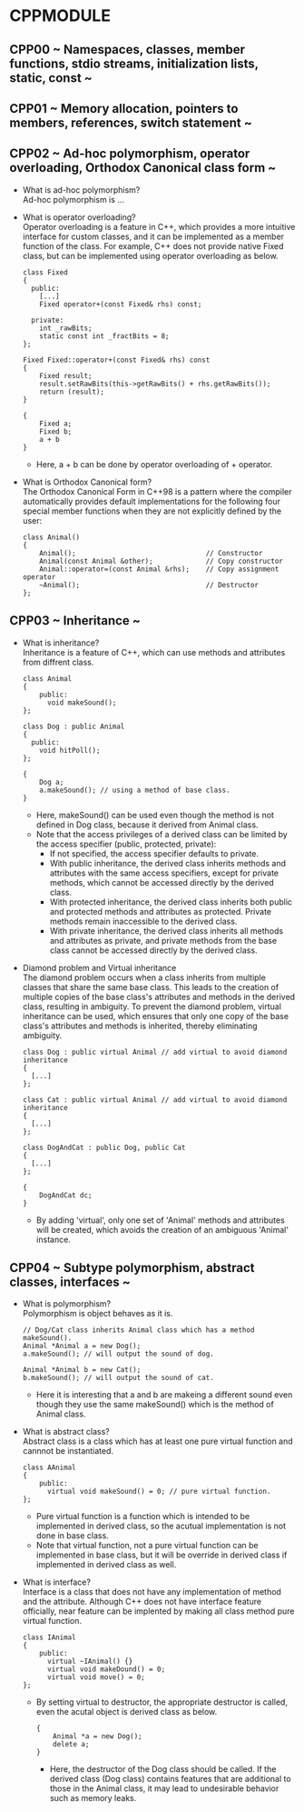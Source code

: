 # CPPMODULE

## CPP00 ~ Namespaces, classes, member functions, stdio streams, initialization lists, static, const ~

## CPP01 ~ Memory allocation, pointers to members, references, switch statement ~

## CPP02 ~ Ad-hoc polymorphism, operator overloading, Orthodox Canonical class form ~
* What is ad-hoc polymorphism?\
  Ad-hoc polymorphism is ...

* What is operator overloading?\
  Operator overloading is a feature in C++, which provides a more intuitive interface for custom classes, and it can be implemented as a member function of the class.
  For example, C++ does not provide native Fixed class, but can be implemented using operator overloading as below.
  ```
  class Fixed
  {
    public:
      [...]
      Fixed operator+(const Fixed& rhs) const;

    private:
      int _rawBits;
      static const int _fractBits = 8;
  };

  Fixed Fixed::operator+(const Fixed& rhs) const
  {
      Fixed result;
      result.setRawBits(this->getRawBits() + rhs.getRawBits());
      return (result);
  }
  ```
  ```
  {
      Fixed a;
      Fixed b;
      a + b
  }
  ```
  * Here, a + b can be done by operator overloading of + operator.

* What is Orthodox Canonical form?\
  The Orthodox Canonical Form in C++98 is a pattern where the compiler automatically provides default implementations for the following four special member functions when they are not explicitly defined by the user:
  ```
  class Animal()
  {
      Animal();                                // Constructor
      Animal(const Animal &other);             // Copy constructor
      Animal::operator=(const Animal &rhs);    // Copy assignment operator
      ~Animal();                               // Destructor
  };
  ```
## CPP03 ~ Inheritance ~
* What is inheritance?\
  Inheritance is a feature of C++, which can use methods and attributes from diffrent class.
  ```
  class Animal
  {
      public:
        void makeSound();
  };

  class Dog : public Animal
  {
    public:
      void hitPoll();
  };
  ```
  ```
  {
      Dog a;
      a.makeSound(); // using a method of base class.
  }
  ```
  * Here, makeSound() can be used even though the method is not defined in Dog class, because it derived from Animal class.
  * Note that the access privileges of a derived class can be limited by the access specifier (public, protected, private):
    * If not specified, the access specifier defaults to private.
    * With public inheritance, the derived class inherits methods and attributes with the same access specifiers, except for private methods, which cannot be accessed directly by the derived class.
    * With protected inheritance, the derived class inherits both public and protected methods and attributes as protected. Private methods remain inaccessible to the derived class.
    * With private inheritance, the derived class inherits all methods and attributes as private, and private methods from the base class cannot be accessed directly by the derived class.
   
* Diamond problem and Virtual inheritance\
    The diamond problem occurs when a class inherits from multiple classes that share the same base class. This leads to the creation of multiple copies of the base class's attributes and methods in the derived class, resulting in ambiguity. To prevent the diamond problem, virtual inheritance can be used, which ensures that only one copy of the base class's attributes and methods is inherited, thereby eliminating ambiguity.
    ```
    class Dog : public virtual Animal // add virtual to avoid diamond inheritance
    {
      [...]
    };

    class Cat : public virtual Animal // add virtual to avoid diamond  inheritance
    {
      [...]
    };

    class DogAndCat : public Dog, public Cat
    {
      [...]
    };
    ```
    ```
    {
        DogAndCat dc;
    }
    ```
    * By adding 'virtual', only one set of 'Animal' methods and attributes will be created, which avoids the creation of an ambiguous 'Animal' instance.

## CPP04 ~ Subtype polymorphism, abstract classes, interfaces ~
* What is polymorphism?\
  Polymorphism is object behaves as it is.
  ```
  // Dog/Cat class inherits Animal class which has a method makeSound().
  Animal *Animal a = new Dog();
  a.makeSound(); // will output the sound of dog.

  Animal *Animal b = new Cat();
  b.makeSound(); // will output the sound of cat.
  ```
  * Here it is interesting that a and b are makeing a different sound even though they use the same makeSound() which is the method of Animal class.

* What is abstract class?\
  Abstract class is a class which has at least one pure virtual function and cannnot be instantiated.
  ```
  class AAnimal
  {
      public:
        virtual void makeSound() = 0; // pure virtual function.
  };
  ```
  * Pure virtual function is a function which is intended to be implemented in derived class, so the acutual implementation is not done in base class.
  * Note that virtual function, not a pure virtual function can be implemented in base class, but it will be override in derived class if implemented in derived class as well.

* What is interface?\
    Interface is a class that does not have any implementation of method and the attribute. Although C++ does not have interface feature officially, near feature can be implented by making all class method pure virtual function.
    ```
    class IAnimal
    {
        public:
          virtual ~IAnimal() {}
          virtual void makeDound() = 0;
          virtual void move() = 0;
    };
    ```
    * By setting virtual to destructor, the appropriate destructor is called, even the acutal object is derived class as below.
      ```
      {
          Animal *a = new Dog();
          delete a;
      }
      ```
      * Here, the destructor of the Dog class should be called. If the derived class (Dog class) contains features that are additional to those in the Animal class, it may lead to undesirable behavior such as memory leaks.
